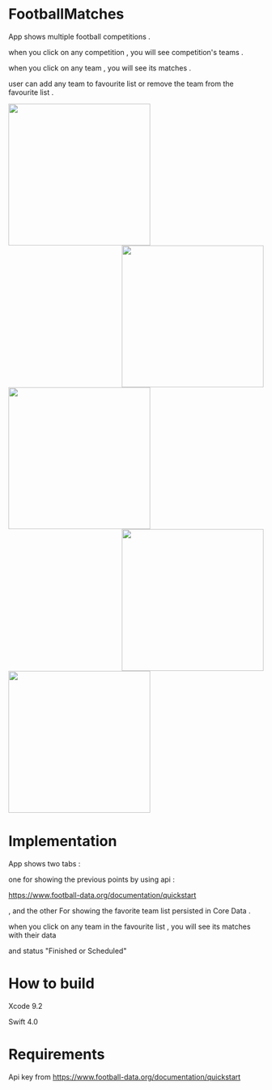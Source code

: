 # FootballMatches

 App shows multiple football competitions .
 
 when you click on any competition , you will see competition's teams .
 
 when you click on any team , you will see its matches .
 
 user can add any team to favourite list or remove the team from the favourite list .
 
<img src="https://user-images.githubusercontent.com/14795838/53306582-930f9580-3897-11e9-8249-e89876e74064.png" align="left" width="280">

<img src="https://user-images.githubusercontent.com/14795838/53306768-1f22bc80-389a-11e9-9736-30c4cf243a0b.png" align="Right" width="280">

<img src="https://user-images.githubusercontent.com/14795838/53306570-6a879b80-3897-11e9-9c0e-0198d088d2a5.png" align="left" width="280">

<img src="https://user-images.githubusercontent.com/14795838/53306574-707d7c80-3897-11e9-8f91-7b15b4802a54.png" align="Right" width="280">

<img src="https://user-images.githubusercontent.com/14795838/53306564-5a6fbc00-3897-11e9-8bc2-0cbe2562e187.png" width="280">


# Implementation 

App shows two tabs : 

one for showing the previous points by using api :

https://www.football-data.org/documentation/quickstart

, and the other For showing the favorite team list persisted in Core Data .

when you click on any team in the favourite list , you will see its matches with their data 

and status "Finished or Scheduled" 

# How to build

Xcode 9.2

Swift 4.0

# Requirements

Api key from https://www.football-data.org/documentation/quickstart

